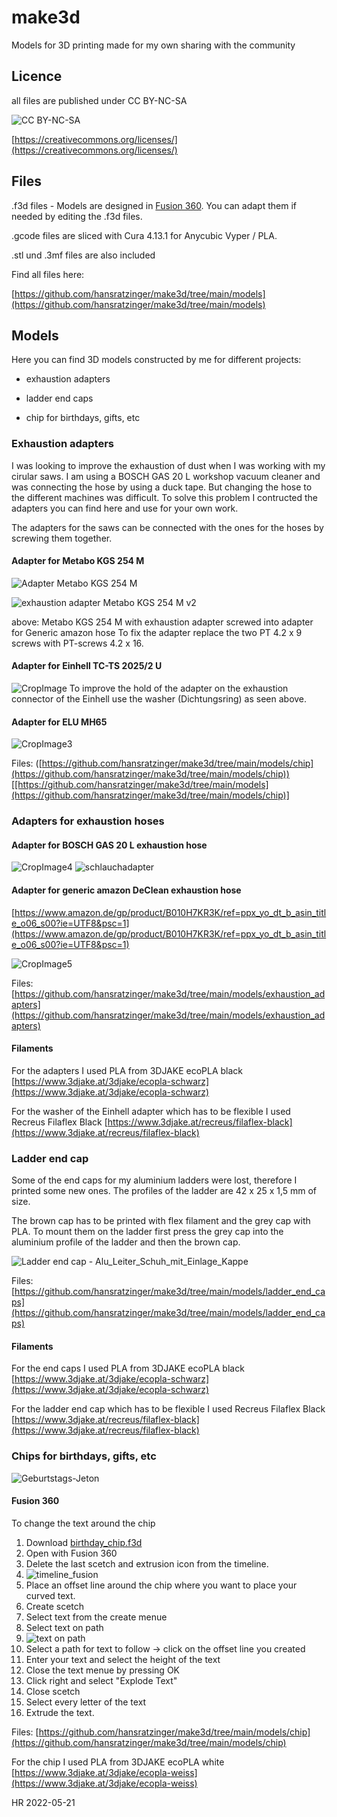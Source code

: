 # make3d
Models for 3D printing made for my own sharing with the community

## Licence
all files are published under
CC BY-NC-SA 

![CC BY-NC-SA](https://user-images.githubusercontent.com/50781679/168532042-4667170c-5f72-4362-9f58-ba12d1bcf137.jpg)

[https://creativecommons.org/licenses/](https://creativecommons.org/licenses/)

## Files
.f3d files - Models are designed in [Fusion 360](https://www.autodesk.com/products/fusion-360/free-trial). You can adapt them if needed by editing the .f3d files.

.gcode files are sliced with Cura 4.13.1 for Anycubic Vyper / PLA.

.stl und .3mf files are also included

Find all files here: 

[https://github.com/hansratzinger/make3d/tree/main/models](https://github.com/hansratzinger/make3d/tree/main/models)

## Models

Here you can find 3D models constructed by me for different projects:

  - exhaustion adapters

  - ladder end caps

  - chip for birthdays, gifts, etc


### Exhaustion adapters 

I was looking to improve the exhaustion of dust when I was working with my cirular saws. I am using a BOSCH GAS 20 L workshop vacuum cleaner and was connecting the hose by using a duck tape. But changing the hose to the different machines was difficult. To solve this problem I contructed the adapters you can find here and use for your own work.

The adapters for the saws can be connected with the ones for the hoses by screwing them together.

#### Adapter for Metabo KGS 254 M

![Adapter Metabo KGS 254 M](https://user-images.githubusercontent.com/50781679/168492765-9dc16e40-c3da-48b5-9639-3c2beb9f9ca2.jpg)

![exhaustion adapter Metabo KGS 254 M v2](https://user-images.githubusercontent.com/50781679/168376340-b1b7de29-44a8-4c86-b1d8-861c63904f2c.jpg)

above: Metabo KGS 254 M with exhaustion adapter screwed into adapter for Generic amazon hose
To fix the adapter replace the two PT 4.2 x 9 screws with PT-screws 4.2 x 16.

#### Adapter for Einhell TC-TS 2025/2 U

![CropImage](https://user-images.githubusercontent.com/50781679/168492029-3aacd25b-2145-41b1-a9e7-812dd3871b06.jpg)
To improve the hold of the adapter on the exhaustion connector of the Einhell use the washer (Dichtungsring) as seen above.

#### Adapter for ELU MH65 

![CropImage3](https://user-images.githubusercontent.com/50781679/168493102-830e0043-4881-4850-bd0d-25f454318dab.jpg)


Files: ([https://github.com/hansratzinger/make3d/tree/main/models/chip](https://github.com/hansratzinger/make3d/tree/main/models/chip))[[https://github.com/hansratzinger/make3d/tree/main/models](https://github.com/hansratzinger/make3d/tree/main/models/chip)]

### Adapters for exhaustion hoses

#### Adapter for BOSCH GAS 20 L exhaustion hose

![CropImage4](https://user-images.githubusercontent.com/50781679/168493201-c11a56b4-1d95-432c-8b64-b91b7f874713.jpg)
![schlauchadapter](https://user-images.githubusercontent.com/50781679/168493976-1d37e59c-f434-4a76-b19a-25d419e6e7f6.jpg)

#### Adapter for generic amazon DeClean exhaustion hose

[https://www.amazon.de/gp/product/B010H7KR3K/ref=ppx_yo_dt_b_asin_title_o06_s00?ie=UTF8&psc=1](https://www.amazon.de/gp/product/B010H7KR3K/ref=ppx_yo_dt_b_asin_title_o06_s00?ie=UTF8&psc=1)

![CropImage5](https://user-images.githubusercontent.com/50781679/168493271-3354420b-9dc8-4d6c-af06-99ce47f3e911.jpg)

Files: [https://github.com/hansratzinger/make3d/tree/main/models/exhaustion_adapters](https://github.com/hansratzinger/make3d/tree/main/models/exhaustion_adapters)

#### Filaments

For the adapters I used PLA from 3DJAKE
ecoPLA black [https://www.3djake.at/3djake/ecopla-schwarz](https://www.3djake.at/3djake/ecopla-schwarz)

For the washer of the Einhell adapter which has to be flexible I used 
Recreus Filaflex Black [https://www.3djake.at/recreus/filaflex-black](https://www.3djake.at/recreus/filaflex-black)



### Ladder end cap

Some of the end caps for my aluminium ladders were lost, therefore I printed some new ones. The profiles of the ladder are 42 x 25 x 1,5 mm of size.

The brown cap has to be printed with flex filament and the grey cap with PLA. To mount them on the ladder first press the grey cap into the aluminium profile of the ladder and then the brown cap.

![Ladder end cap - Alu_Leiter_Schuh_mit_Einlage_Kappe](https://user-images.githubusercontent.com/50781679/168982660-06f2e190-4245-4549-9569-27362464f64d.jpg)


Files: [https://github.com/hansratzinger/make3d/tree/main/models/ladder_end_caps](https://github.com/hansratzinger/make3d/tree/main/models/ladder_end_caps)

#### Filaments

For the end caps I used PLA from 3DJAKE
ecoPLA black [https://www.3djake.at/3djake/ecopla-schwarz](https://www.3djake.at/3djake/ecopla-schwarz)

For the ladder end cap which has to be flexible I used 
Recreus Filaflex Black [https://www.3djake.at/recreus/filaflex-black](https://www.3djake.at/recreus/filaflex-black)

### Chips for birthdays, gifts, etc

![Geburtstags-Jeton](https://user-images.githubusercontent.com/50781679/169652170-7acd8364-2c69-4131-b33b-698a77449390.jpg)

#### Fusion 360 

To change the text around the chip 

1. Download [birthday_chip.f3d](https://github.com/hansratzinger/make3d/blob/main/models/chip/birthday_chip.f3d)
2. Open with Fusion 360
3. Delete the last scetch and extrusion icon from the timeline. 
4. ![timeline_fusion](https://user-images.githubusercontent.com/50781679/169653519-d0286fde-e1b9-468d-b92b-0b823ce9fe43.jpg)
5. Place an offset line around the chip where you want to place your curved text.
6. Create scetch
7. Select text from the create menue
8. Select text on path
9. ![text on path](https://user-images.githubusercontent.com/50781679/169652497-c2445006-1bb5-407f-830a-dfac24411b79.jpg)
10. Select a path for text to follow -> click on the offset line you created
11. Enter your text and select the height of the text
12. Close the text menue by pressing OK
13. Click right and select "Explode Text"
14. Close scetch
15. Select every letter of the text 
16. Extrude the text.

Files: [https://github.com/hansratzinger/make3d/tree/main/models/chip](https://github.com/hansratzinger/make3d/tree/main/models/chip)

For the chip I used PLA from 3DJAKE
ecoPLA white [https://www.3djake.at/3djake/ecopla-weiss](https://www.3djake.at/3djake/ecopla-weiss)

HR 2022-05-21 
